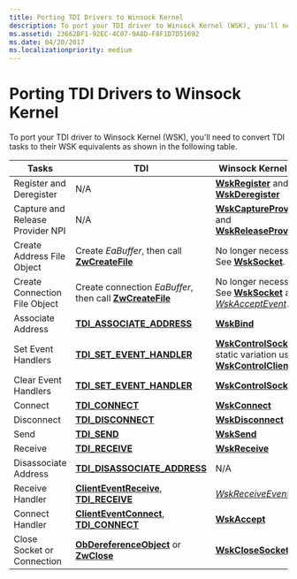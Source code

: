 ```yaml
---
title: Porting TDI Drivers to Winsock Kernel
description: To port your TDI driver to Winsock Kernel (WSK), you'll need to convert TDI tasks to their WSK equivalents as shown in the following table.
ms.assetid: 23662BF1-92EC-4C07-9A8D-F8F1D7D51692
ms.date: 04/20/2017
ms.localizationpriority: medium
---
```


# Porting TDI Drivers to Winsock Kernel


To port your TDI driver to Winsock Kernel (WSK), you'll need to convert TDI tasks to their WSK equivalents as shown in the following table.

| Tasks                            | TDI                                                                                       | Winsock Kernel (WSK)                                                                                                          |
|----------------------------------|-------------------------------------------------------------------------------------------|-------------------------------------------------------------------------------------------------------------------------------|
| Register and Deregister          | N/A                                                                                       | [**WskRegister**](https://msdn.microsoft.com/library/windows/hardware/ff571143) and [**WskDeregister**](https://msdn.microsoft.com/library/windows/hardware/ff571128)                                       |
| Capture and Release Provider NPI | N/A                                                                                       | [**WskCaptureProviderNPI**](https://msdn.microsoft.com/library/windows/hardware/ff571122) and [**WskReleaseProviderNPI**](https://msdn.microsoft.com/library/windows/hardware/ff571145)   |
| Create Address File Object       | Create *EaBuffer*, then call [**ZwCreateFile**](https://msdn.microsoft.com/library/windows/hardware/ff566424)                      | No longer necessary. See [**WskSocket**](https://msdn.microsoft.com/library/windows/hardware/ff571149).                                                                 |
| Create Connection File Object    | Create connection *EaBuffer*, then call [**ZwCreateFile**](https://msdn.microsoft.com/library/windows/hardware/ff566424)           | No longer necessary. See [**WskSocket**](https://msdn.microsoft.com/library/windows/hardware/ff571149) and [*WskAcceptEvent*](https://msdn.microsoft.com/library/windows/hardware/ff571120).                 |
| Associate Address                | [**TDI\_ASSOCIATE\_ADDRESS**](https://msdn.microsoft.com/library/windows/hardware/ff565080)                                | [**WskBind**](https://msdn.microsoft.com/library/windows/hardware/ff571121)                                                                                               |
| Set Event Handlers               | [**TDI\_SET\_EVENT\_HANDLER**](https://msdn.microsoft.com/library/windows/hardware/ff565576)                               | [**WskControlSocket**](https://msdn.microsoft.com/library/windows/hardware/ff571127) or static variation using [**WskControlClient**](https://msdn.microsoft.com/library/windows/hardware/ff571126) |
| Clear Event Handlers             | [**TDI\_SET\_EVENT\_HANDLER**](https://msdn.microsoft.com/library/windows/hardware/ff565576)                               | [**WskControlSocket**](https://msdn.microsoft.com/library/windows/hardware/ff571127)                                                                             |
| Connect                          | [**TDI\_CONNECT**](https://msdn.microsoft.com/library/windows/hardware/ff565083)                                                     | [**WskConnect**](https://msdn.microsoft.com/library/windows/hardware/ff571125)                                                                                         |
| Disconnect                       | [**TDI\_DISCONNECT**](https://msdn.microsoft.com/library/windows/hardware/ff565090)                                               | [**WskDisconnect**](https://msdn.microsoft.com/library/windows/hardware/ff571129)                                                                                   |
| Send                             | [**TDI\_SEND**](https://msdn.microsoft.com/library/windows/hardware/ff565549)                                                           | [**WskSend**](https://msdn.microsoft.com/library/windows/hardware/ff571146)                                                                                               |
| Receive                          | [**TDI\_RECEIVE**](https://msdn.microsoft.com/library/windows/hardware/ff565131)                                                     | [**WskReceive**](https://msdn.microsoft.com/library/windows/hardware/ff571139)                                                                                         |
| Disassociate Address             | [**TDI\_DISASSOCIATE\_ADDRESS**](https://msdn.microsoft.com/library/windows/hardware/ff565089)                          | N/A                                                                                                                           |
| Receive Handler                  | [**ClientEventReceive**](https://msdn.microsoft.com/library/windows/hardware/ff545260), [**TDI\_RECEIVE**](https://msdn.microsoft.com/library/windows/hardware/ff565131) | [*WskReceiveEvent*](https://msdn.microsoft.com/library/windows/hardware/ff571140)                                                                                 |
| Connect Handler                  | [**ClientEventConnect**](https://msdn.microsoft.com/library/windows/hardware/ff544257), [**TDI\_CONNECT**](https://msdn.microsoft.com/library/windows/hardware/ff565083) | [**WskAccept**](https://msdn.microsoft.com/library/windows/hardware/ff571109)                                                                                           |
| Close Socket or Connection       | [**ObDereferenceObject**](https://msdn.microsoft.com/library/windows/hardware/ff557724) or [**ZwClose**](https://msdn.microsoft.com/library/windows/hardware/ff566417)    | [**WskCloseSocket**](https://msdn.microsoft.com/library/windows/hardware/ff571124)                                                                                 |

 

 

 





